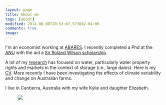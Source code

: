 ```yaml
---
layout: page
title: About me
tags: [about]
modified: 2014-08-08T20:53:07.573882-04:00
comments: true
image:
---
```


I'm an economist working at [ABARES](http://www.daff.gov.au/abares). I recently completed a Phd at the [ANU](https://crawford.anu.edu.au/people/phd/neal-hughes) with the aid a [Sir Roland Wilson scholarship](http://srwfoundation.anu.edu.au/phd-scholarships/).

A lot of my [research](../research) has focused on water, particularly water property rights and markets in the context of storage (i.e., large dams). Here is my [CV](../images/cv_7.pdf).   More recently I have been investigating the effects of climate variability and change on Australian farms. 

I live in Canberra, Australia with my wife Kylie and daughter Elizabeth.

<figure>
	<img src="http://nealbob.github.io/images/dadee.jpg">
</figure>
